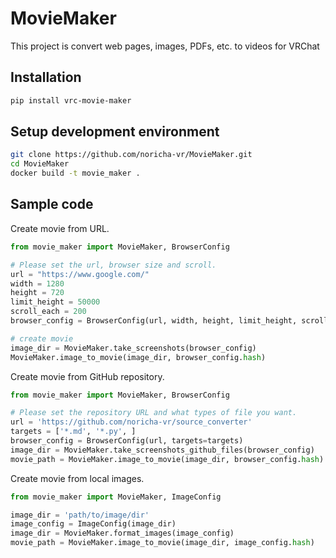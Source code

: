 # MovieMaker

This project is convert web pages, images, PDFs, etc. to videos for VRChat

## Installation

```bash
pip install vrc-movie-maker
```

## Setup development environment

```bash
git clone https://github.com/noricha-vr/MovieMaker.git
cd MovieMaker
docker build -t movie_maker .
```

## Sample code

Create movie from URL.

```python
from movie_maker import MovieMaker, BrowserConfig

# Please set the url, browser size and scroll.
url = "https://www.google.com/"
width = 1280
height = 720
limit_height = 50000
scroll_each = 200
browser_config = BrowserConfig(url, width, height, limit_height, scroll_each)

# create movie
image_dir = MovieMaker.take_screenshots(browser_config)
MovieMaker.image_to_movie(image_dir, browser_config.hash)
```

Create movie from GitHub repository.

```python
from movie_maker import MovieMaker, BrowserConfig

# Please set the repository URL and what types of file you want.
url = 'https://github.com/noricha-vr/source_converter'
targets = ['*.md', '*.py', ]
browser_config = BrowserConfig(url, targets=targets)
image_dir = MovieMaker.take_screenshots_github_files(browser_config)
movie_path = MovieMaker.image_to_movie(image_dir, browser_config.hash)
```

Create movie from local images.

```python
from movie_maker import MovieMaker, ImageConfig

image_dir = 'path/to/image/dir'
image_config = ImageConfig(image_dir)
image_dir = MovieMaker.format_images(image_config)
movie_path = MovieMaker.image_to_movie(image_dir, image_config.hash)
```